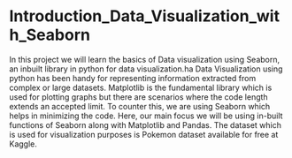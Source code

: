 # Introduction_Data_Visualization_with_Seaborn
In this project we will learn the basics of Data visualization using Seaborn, an inbuilt library in python for data visualization.ha
Data Visualization using python has been handy for representing information extracted from complex or large datasets.
Matplotlib is the fundamental library which is used for plotting graphs but there are scenarios where the code length extends an accepted limit.
To counter this, we are using Seaborn which helps in minimizing the code.
Here, our main focus we will be using in-built functions of Seaborn along with Matplotlib and Pandas.
The dataset which is used for visualization purposes is Pokemon dataset available for free at Kaggle.
